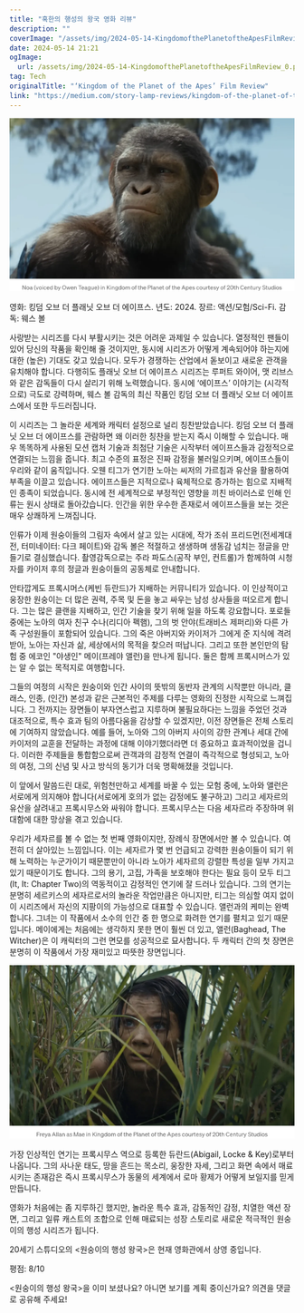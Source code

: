 ```yaml
---
title: "혹한의 행성의 왕국 영화 리뷰"
description: ""
coverImage: "/assets/img/2024-05-14-KingdomofthePlanetoftheApesFilmReview_0.png"
date: 2024-05-14 21:21
ogImage: 
  url: /assets/img/2024-05-14-KingdomofthePlanetoftheApesFilmReview_0.png
tag: Tech
originalTitle: "‘Kingdom of the Planet of the Apes’ Film Review"
link: "https://medium.com/story-lamp-reviews/kingdom-of-the-planet-of-the-apes-film-review-fb47cd16b53e"
---
```



![image](/assets/img/2024-05-14-KingdomofthePlanetoftheApesFilmReview_0.png)

영화: 킹덤 오브 더 플래닛 오브 더 에이프스. 년도: 2024. 장르: 액션/모험/Sci-Fi. 감독: 웨스 볼

사랑받는 시리즈를 다시 부활시키는 것은 어려운 과제일 수 있습니다. 열정적인 팬들이 있어 당신의 작품을 확인해 줄 것이지만, 동시에 시리즈가 어떻게 계속되어야 하는지에 대한 (높은) 기대도 갖고 있습니다. 모두가 경쟁하는 산업에서 돋보이고 새로운 관객을 유치해야 합니다. 다행히도 플래닛 오브 더 에이프스 시리즈는 루퍼트 와이어, 맷 리브스와 같은 감독들이 다시 살리기 위해 노력했습니다. 동시에 ‘에이프스’ 이야기는 (시각적으로) 극도로 강력하며, 웨스 볼 감독의 최신 작품인 킹덤 오브 더 플래닛 오브 더 에이프스에서 또한 두드러집니다.

이 시리즈는 그 놀라운 세계와 캐릭터 설정으로 널리 칭찬받았습니다. 킹덤 오브 더 플래닛 오브 더 에이프스를 관람하면 왜 이러한 칭찬을 받는지 즉시 이해할 수 있습니다. 매우 똑똑하게 사용된 모션 캡처 기술과 최첨단 기술은 시작부터 에이프스들과 감정적으로 연결되는 느낌을 줍니다. 최고 수준의 표정은 진짜 감정을 불러일으키며, 에이프스들이 우리와 같이 움직입니다. 오웬 티그가 연기한 노아는 씨저의 가르침과 유산을 활용하여 부족을 이끌고 있습니다. 에이프스들은 지적으로나 육체적으로 증가하는 힘으로 지배적인 종족이 되었습니다. 동시에 전 세계적으로 부정적인 영향을 끼친 바이러스로 인해 인류는 원시 상태로 돌아갔습니다. 인간을 위한 우수한 존재로서 에이프스들을 보는 것은 매우 상쾌하게 느껴집니다.



인류가 이제 원숭이들의 그림자 속에서 살고 있는 시대에, 작가 조쉬 프리드먼(전세계대전, 터미네이터: 다크 페이트)와 감독 볼은 적절하고 생생하며 생동감 넘치는 정글을 만들기로 결심했습니다. 촬영감독으로는 주라 파도스(공작 부인, 컨트롤)가 함께하여 시청자를 카이저 후의 정글과 원숭이들의 공동체로 안내합니다.

안타깝게도 프록시머스(케빈 듀란드)가 지배하는 커뮤니티가 있습니다. 이 인상적이고 웅장한 원숭이는 더 많은 권력, 주목 및 돈을 놓고 싸우는 남성 상사들을 떠오르게 합니다. 그는 많은 클랜을 지배하고, 인간 기술을 찾기 위해 일을 하도록 강요합니다. 포로들 중에는 노아의 여자 친구 수나(리디아 펙햄), 그의 벗 안야(트래비스 제퍼리)와 다른 가족 구성원들이 포함되어 있습니다. 그의 죽은 아버지와 카이저가 그에게 준 지식에 격려받아, 노아는 자신과 삶, 세상에서의 목적을 찾으러 떠납니다. 그리고 또한 본인만의 탐험 중 에코인 "야생인" 메이(프레야 앨런)을 만나게 됩니다. 둘은 함께 프록시머스가 있는 알 수 없는 목적지로 여행합니다.

그들의 여정의 시작은 원숭이와 인간 사이의 뜻밖의 동반자 관계의 시작뿐만 아니라, 클래스, 인종, (인간) 본성과 같은 근본적인 주제를 다루는 영화의 진정한 시작으로 느껴집니다. 그 전까지는 장면들이 부자연스럽고 지루하며 불필요하다는 느낌을 주었던 것과 대조적으로, 특수 효과 팀의 아름다움을 감상할 수 있겠지만, 이전 장면들은 전체 스토리에 기여하지 않았습니다. 예를 들어, 노아와 그의 아버지 사이의 강한 관계나 세대 간에 카이저의 교훈을 전달하는 과정에 대해 이야기했더라면 더 중요하고 효과적이었을 겁니다. 이러한 주제들을 통합함으로써 관객과의 감정적 연결이 즉각적으로 형성되고, 노아의 여정, 그의 신념 및 사고 방식의 동기가 더욱 명확해졌을 것입니다.



이 앞에서 말씀드린 대로, 위험천만하고 세계를 바꿀 수 있는 모험 중에, 노아와 앨런은 서로에게 의지해야 합니다(서로에게 호의가 없는 감정에도 불구하고) 그리고 세자르의 유산을 살려내고 프록시무스와 싸워야 합니다. 프록시무스는 다음 세자르라 주장하며 위대함에 대한 망상을 겪고 있습니다.

우리가 세자르를 볼 수 없는 첫 번째 영화이지만, 장례식 장면에서만 볼 수 있습니다. 여전히 더 살아있는 느낌입니다. 이는 세자르가 몇 번 언급되고 강력한 원숭이들이 되기 위해 노력하는 누군가이기 때문뿐만이 아니라 노아가 세자르의 강렬한 특성을 일부 가지고 있기 때문이기도 합니다. 그의 용기, 고집, 가족을 보호해야 한다는 필요 등이 모두 티그(It, It: Chapter Two)의 역동적이고 감정적인 연기에 잘 드러나 있습니다. 그의 연기는 분명히 세르키스의 세자르로서의 놀라운 작업만큼은 아니지만, 티그는 의심할 여지 없이 이 시리즈에서 자신의 지팡이의 가능성으로 대표할 수 있습니다. 앨런과의 케미는 완벽합니다. 그녀는 이 작품에서 소수의 인간 중 한 명으로 화려한 연기를 펼치고 있기 때문입니다. 메이에게는 처음에는 생각하지 못한 면이 훨씬 더 있고, 앨런(Baghead, The Witcher)은 이 캐릭터의 그런 면모를 성공적으로 묘사합니다. 두 캐릭터 간의 첫 장면은 분명히 이 작품에서 가장 재미있고 따뜻한 장면입니다.

![이미지](/assets/img/2024-05-14-KingdomofthePlanetoftheApesFilmReview_2.png)

가장 인상적인 연기는 프록시무스 역으로 등록한 듀란드(Abigail, Locke & Key)로부터 나옵니다. 그의 사나운 태도, 땅을 흔드는 목소리, 웅장한 자세, 그리고 화면 속에서 매료시키는 존재감은 즉시 프록시무스가 동물의 세계에서 로마 황제가 어떻게 보일지를 믿게 만듭니다.



영화가 처음에는 좀 지루하긴 했지만, 놀라운 특수 효과, 감동적인 감정, 치열한 액션 장면, 그리고 일류 캐스트의 조합으로 인해 매료되는 성장 스토리로 새로운 적극적인 원숭이의 행성 시리즈가 됩니다.

20세기 스튜디오의 <원숭이의 행성 왕국>은 현재 영화관에서 상영 중입니다.

평점: 8/10

<원숭이의 행성 왕국>을 이미 보셨나요? 아니면 보기를 계획 중이신가요? 의견을 댓글로 공유해 주세요!